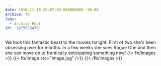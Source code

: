 ```yaml
---
date: 2016-11-18 20:07:59.000000000 -08:00
archive: fb
tags: 
  - Archive Post
id: '1479528479'
---
```


We took this fantastic beast to the movies tonight. First of two she's been obsessing over for months. In a few weeks she sees Rogue One and then she can move on to frantically anticipating something new!
{{< fb/images >}}
{{< fb/image src="image.jpg" />}}
{{< /fb/images >}}
